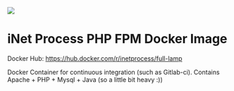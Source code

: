 [![](https://images.microbadger.com/badges/image/inetprocess/full-lamp.svg)](https://microbadger.com/images/inetprocess/full-lamp "Get your own image badge on microbadger.com")

# iNet Process PHP FPM Docker Image
Docker Hub: https://hub.docker.com/r/inetprocess/full-lamp

Docker Container for continuous integration (such as Gitlab-ci). Contains Apache + PHP + Mysql + Java (so a little bit heavy :))
